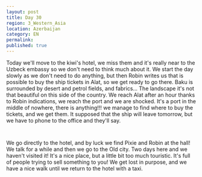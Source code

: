```yaml
---
layout: post
title: Day 30
region: 3_Western_Asia
location: Azerbaijan
category: EN
permalink:
published: true
---
```


Today we'll move to the kiwi's hotel, we miss them and it's really near to the Uzbeck embassy so we don't need to think much about it. We start the day slowly as we don't need to do anything, but then Robin writes us that is possible to buy the ship tickets in Alat, so we get ready to go there. Baku is surrounded by desert and petrol fields, and fabrics... The landscape it's not that beautiful on this side of the country. We reach Alat after an hour thanks to Robin indications, we reach the port and we are shocked. It's a port in the middle of nowhere, there is anything!!! we manage to find where to buy the tickets, and we get them. It supposed that the ship will leave tomorrow, but we have to phone to the office and they'll say.

<p><a
href="https://lh3.googleusercontent.com/h7BGOZQLpDk4GVxwawhleyyo8T_h71x-PFFT16doyBPtMU69kUR3dwhvA7E4nvudN2GTlAZdg2jHL-Gkdjz6tJASO2YM_zHy-jc8PWh-NAjqWbfS3u8YkvQlUQdzkLXXhHV0lNBnRrTb8oaRIylfXvW4Qa4sMhFogTrsH4y0IZ14tXUtWRtLlz__HSAueLJlBvepRGRorKmPGNPW9Xnai81hWp4GcEmmavUNNf5-jAQTTX6a-rx0flOVcD40t-14hU2GSmaPgVJq5G6P_y3opjG5jQH69LyhltYpOunIhdxPI8O-PZajnhspr1kwrL29rbz9vbJUWLZiLl-mcSTx_UxttuiKCFbLWrlyEYp-rJghgweMbmCD3Q4ZPNtsNZ3AXzu_zQL069n5dohdxFvyZIuLcO3yvJBGfXufepP8kqHi_4eEV-pS6nVY9TH4eqeS-E-Jd4GLJPmK5FmS1VP6sZrrnRajX1U-WQucpPmnqb0OY0DVOXxBhM-gdkLArqXUgpHsCG4uoPAH3MuOeIzPbowgOptPv8HmyrEhjtDnrP6ABsBZJtHdeDZV6DmVPyCDk1XagL6Q9a9uzGq-mIaWpZGJiZWKam_BI9jOeTRP0gvhgMKFr7DJjpz9mcnu14GKbj7LbKj8cGoRS2PvGPkikvTgG6TmWQKl6Q=w1059-h794-no"><img 
src="https://lh3.googleusercontent.com/h7BGOZQLpDk4GVxwawhleyyo8T_h71x-PFFT16doyBPtMU69kUR3dwhvA7E4nvudN2GTlAZdg2jHL-Gkdjz6tJASO2YM_zHy-jc8PWh-NAjqWbfS3u8YkvQlUQdzkLXXhHV0lNBnRrTb8oaRIylfXvW4Qa4sMhFogTrsH4y0IZ14tXUtWRtLlz__HSAueLJlBvepRGRorKmPGNPW9Xnai81hWp4GcEmmavUNNf5-jAQTTX6a-rx0flOVcD40t-14hU2GSmaPgVJq5G6P_y3opjG5jQH69LyhltYpOunIhdxPI8O-PZajnhspr1kwrL29rbz9vbJUWLZiLl-mcSTx_UxttuiKCFbLWrlyEYp-rJghgweMbmCD3Q4ZPNtsNZ3AXzu_zQL069n5dohdxFvyZIuLcO3yvJBGfXufepP8kqHi_4eEV-pS6nVY9TH4eqeS-E-Jd4GLJPmK5FmS1VP6sZrrnRajX1U-WQucpPmnqb0OY0DVOXxBhM-gdkLArqXUgpHsCG4uoPAH3MuOeIzPbowgOptPv8HmyrEhjtDnrP6ABsBZJtHdeDZV6DmVPyCDk1XagL6Q9a9uzGq-mIaWpZGJiZWKam_BI9jOeTRP0gvhgMKFr7DJjpz9mcnu14GKbj7LbKj8cGoRS2PvGPkikvTgG6TmWQKl6Q=w1059-h794-no" class="oversize" alt=""></a></p>

<p><a
href="https://lh3.googleusercontent.com/I7xF_YMZI5vpYNSCW7IlL_66UCOdyxcm80gDkEo1REf597edQwn9Sr-Ph_Rwr_JFCdqF9-A1apVyMb4fIjdJ0zOmN7NpoY23z5p5p1jw49omHCWqb1yxY8MEBlay0oba512UxmbAJKxRo0BXHv_23UxsuYC89_3PNVdPTBx0wy9z0-YyzSvFjtZ8tECL4PuTCtKIymKPFM9uh23ZliiHCyamFXlK2IRZuNTkUmP9VoaHYI4vPZis6tSdE8f0PaL7SpfxVjWqRjO0BOGG5ALgjHE2SCjYx07FO2tm35fATUwXVbSFxZSmLGAazx7ivn-1wXQpClogXzCLVddSxAlTXZwAkRcD5i2qBGL1cJEObc2_EfWUGQ-mSuC8ATic70tVVBcZLimcQlP_VIpjMxG9uwuTM8wfFP4Xpvg1D9UzXv9QNZo7PHj-yNri2LjY2z1tS7If_J9UZtIGoW0egjiqqqc0mZ1riQQWYUk7x7ZRh-Gj86vUGuXVGis_w0Mwu05wlKuJFH7tlrZ7DWOEGEdn1lG1KhULPAj4Qi01JbdI8Q7tSuQyKZ6kVAcw6WJoJav6CG9sYIfCRgWLoTQLeFlkSz9rj3-njpqev1Ms_NtwkrgU2eUTpRegPSfgeIpCqwXbwkyjS3tzyn8uZuZGHeryxEYeMXoPIHuvWw=w1059-h794-no"><img 
src="https://lh3.googleusercontent.com/I7xF_YMZI5vpYNSCW7IlL_66UCOdyxcm80gDkEo1REf597edQwn9Sr-Ph_Rwr_JFCdqF9-A1apVyMb4fIjdJ0zOmN7NpoY23z5p5p1jw49omHCWqb1yxY8MEBlay0oba512UxmbAJKxRo0BXHv_23UxsuYC89_3PNVdPTBx0wy9z0-YyzSvFjtZ8tECL4PuTCtKIymKPFM9uh23ZliiHCyamFXlK2IRZuNTkUmP9VoaHYI4vPZis6tSdE8f0PaL7SpfxVjWqRjO0BOGG5ALgjHE2SCjYx07FO2tm35fATUwXVbSFxZSmLGAazx7ivn-1wXQpClogXzCLVddSxAlTXZwAkRcD5i2qBGL1cJEObc2_EfWUGQ-mSuC8ATic70tVVBcZLimcQlP_VIpjMxG9uwuTM8wfFP4Xpvg1D9UzXv9QNZo7PHj-yNri2LjY2z1tS7If_J9UZtIGoW0egjiqqqc0mZ1riQQWYUk7x7ZRh-Gj86vUGuXVGis_w0Mwu05wlKuJFH7tlrZ7DWOEGEdn1lG1KhULPAj4Qi01JbdI8Q7tSuQyKZ6kVAcw6WJoJav6CG9sYIfCRgWLoTQLeFlkSz9rj3-njpqev1Ms_NtwkrgU2eUTpRegPSfgeIpCqwXbwkyjS3tzyn8uZuZGHeryxEYeMXoPIHuvWw=w1059-h794-no" class="oversize" alt=""></a></p>

We go directly to the hotel, and by luck we find Pixie and Robin at the hall! We talk for a while and then we go to the Old city. Two days here and we haven't visited it! It's a nice place, but a little bit too much touristic. It's full of people trying to sell something to you! We get lost in purpose, and we have a nice walk until we return to the hotel with a taxi.

<p><a
href="https://lh3.googleusercontent.com/QBqBzqj05G2KCGqxAXDu4nvdkQ92GBEq1e7Pmk9kEBVOqM2iyEWB4PBjAqGI0EmtribrR4VSxxMNeuAas6r7YMRmUVZk7R5dlQx_-GE2ZcqRmRHapoqlpaCmcwEQGWdN0MuuyNwFrh-B-At_L1nmcrDP0kvWThcJsYF4bTyrKDfq4cJ2BTGQyvSGPINE6VP5CEkkt4Zmtcb2WRZ3jiybL1bVPNBEUpuCM_9zVElZZh6OBFR_gNQjoh1ofXTrlfzgpT2X2uYafQVyOqYIYfs4Vis5Pk1F2JMnvjWH5aTarxsH0w7QKbLD35K4i5cQLd7qtFriYTrZ-6FmATgF0HsmIrkYtodSnBvAWOgF9SyZsc8SNzcddti2S-6q8krfBDguhdIxAm5SgNImyqbSb4TY15S9JsIx6YI5KVt_UTiILwIp7nSwjGA-675aBteRT8w0tp5-TYP4xXaF4x88YL-OkNLxFcqd-SNDd5jahems-v2vLXGcTQ3MFsEtB9Skwqb9vXS3lzzUXTZz4XjXz4s_wVpJeShpHFql2oHoiMmWxpVRD6jwly2bWXgvIBcpA_-AWiPjkcgDLo6SAF2sy-YHWueEptq1N4mm75TElIRsPQOy0i_BV4HeFi60xa6S0oVqG6YqO6CeI63AdQm_S6NMzQ7U87FXpJenQA=w596-h794-no"><img 
src="https://lh3.googleusercontent.com/QBqBzqj05G2KCGqxAXDu4nvdkQ92GBEq1e7Pmk9kEBVOqM2iyEWB4PBjAqGI0EmtribrR4VSxxMNeuAas6r7YMRmUVZk7R5dlQx_-GE2ZcqRmRHapoqlpaCmcwEQGWdN0MuuyNwFrh-B-At_L1nmcrDP0kvWThcJsYF4bTyrKDfq4cJ2BTGQyvSGPINE6VP5CEkkt4Zmtcb2WRZ3jiybL1bVPNBEUpuCM_9zVElZZh6OBFR_gNQjoh1ofXTrlfzgpT2X2uYafQVyOqYIYfs4Vis5Pk1F2JMnvjWH5aTarxsH0w7QKbLD35K4i5cQLd7qtFriYTrZ-6FmATgF0HsmIrkYtodSnBvAWOgF9SyZsc8SNzcddti2S-6q8krfBDguhdIxAm5SgNImyqbSb4TY15S9JsIx6YI5KVt_UTiILwIp7nSwjGA-675aBteRT8w0tp5-TYP4xXaF4x88YL-OkNLxFcqd-SNDd5jahems-v2vLXGcTQ3MFsEtB9Skwqb9vXS3lzzUXTZz4XjXz4s_wVpJeShpHFql2oHoiMmWxpVRD6jwly2bWXgvIBcpA_-AWiPjkcgDLo6SAF2sy-YHWueEptq1N4mm75TElIRsPQOy0i_BV4HeFi60xa6S0oVqG6YqO6CeI63AdQm_S6NMzQ7U87FXpJenQA=w596-h794-no" class="oversize" alt=""></a></p>